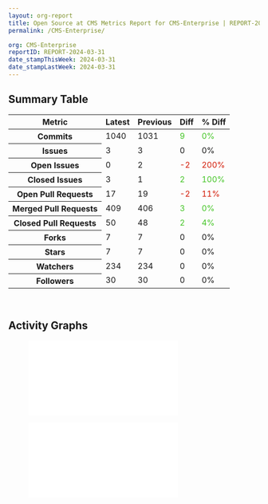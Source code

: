```yaml
---
layout: org-report
title: Open Source at CMS Metrics Report for CMS-Enterprise | REPORT-2024-03-31
permalink: /CMS-Enterprise/

org: CMS-Enterprise
reportID: REPORT-2024-03-31
date_stampThisWeek: 2024-03-31
date_stampLastWeek: 2024-03-31
---
```

<div class="summary-table">
  <table class="usa-table usa-table--borderless">
    <h2> Summary Table </h2>
    <thead>
      <tr>
        <th scope="col">Metric</th>
        <th scope="col">Latest</th>
        <th scope="col">Previous</th>
        <th scope="col">Diff</th>
        <th scope="col">% Diff</th>
      </tr>
    </thead>
    <tbody>
      <tr>
        <th scope="row">Commits</th>
        <td>1040</td>
        <td>1031</td>
        <td style="color: #45c527" >9</td>
        <td style="color: #45c527" >0%</td>
      </tr>
      <tr>
        <th scope="row">Issues</th>
        <td>3</td>
        <td>3</td>
        <td style="" >0</td>
        <td style="" >0%</td>
      </tr>
      <tr>
        <th scope="row">Open Issues</th>
        <td>0</td>
        <td>2</td>
        <td style="color: #d31c08" >-2</td>
        <td style="color: #d31c08" >200%</td>
      </tr>
      <tr>
        <th scope="row">Closed Issues</th>
        <td>3</td>
        <td>1</td>
        <td style="color: #45c527" >2</td>
        <td style="color: #45c527" >100%</td>
      </tr>
      <tr>
        <th scope="row">Open Pull Requests</th>
        <td>17</td>
        <td>19</td>
        <td style="color: #d31c08" >-2</td>
        <td style="color: #d31c08" >11%</td>
      </tr>
      <tr>
        <th scope="row">Merged Pull Requests</th>
        <td>409</td>
        <td>406</td>
        <td style="color: #45c527" >3</td>
        <td style="color: #45c527" >0%</td>
      </tr>
      <tr>
        <th scope="row">Closed Pull Requests</th>
        <td>50</td>
        <td>48</td>
        <td style="color: #45c527" >2</td>
        <td style="color: #45c527" >4%</td>
      </tr>
      <tr>
        <th scope="row">Forks</th>
        <td>7</td>
        <td>7</td>
        <td style="" >0</td>
        <td style="" >0%</td>
      </tr>
      <tr>
        <th scope="row">Stars</th>
        <td>7</td>
        <td>7</td>
        <td style="" >0</td>
        <td style="" >0%</td>
      </tr>
      <tr>
        <th scope="row">Watchers</th>
        <td>234</td>
        <td>234</td>
        <td style="" >0</td>
        <td style="" >0%</td>
      </tr>
      <tr>
        <th scope="row">Followers</th>
        <td>30</td>
        <td>30</td>
        <td style="" >0</td>
        <td style="" >0%</td>
      </tr>
    </tbody>
  </table>
</div>
<div class="graph-container">
  <br>
  <h2>Activity Graphs</h2>
  <div class="row">
    <!--- Issues/PRs Status Breakdown Graph -->
    <figure>
      <embed type="image/svg+xml" src="{{ "/assets/img/graphs/CMS-Enterprise/CMS-Enterprise_issue_gauge.svg" | url }}" />
    </figure>
    <figure>
      <embed type="image/svg+xml" src="{{ "/assets/img/graphs/CMS-Enterprise/CMS-Enterprise_new_issues_by_day_over_last_six_months.svg" | url }}" />
    </figure>
  </div>
</div>